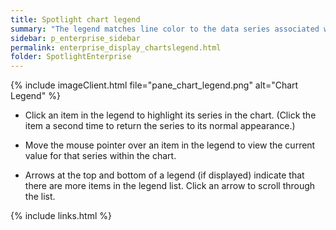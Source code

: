 ```yaml
---
title: Spotlight chart legend
summary: "The legend matches line color to the data series associated with the chart."
sidebar: p_enterprise_sidebar
permalink: enterprise_display_chartslegend.html
folder: SpotlightEnterprise
---
```


{% include imageClient.html file="pane_chart_legend.png" alt="Chart Legend" %}

* Click an item in the legend to highlight its series in the chart. (Click the item a second time to return the series to its normal appearance.)

* Move the mouse pointer over an item in the legend to view the current value for that series within the chart.

* Arrows at the top and bottom of a legend (if displayed) indicate that there are more items in the legend list. Click an arrow to scroll through the list.


{% include links.html %}
